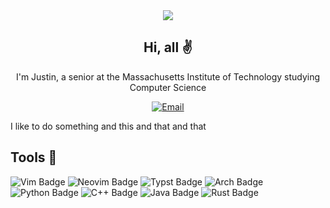 <div align="center">
<img src="https://capsule-render.vercel.app/api?type=waving&height=200&color=0:6096B4,100:BDCDD6&text=dismint&fontAlignY=30&desc=TJHSST%20|%20MIT&descAlignY=50&fontColor=252525">

## Hi, all ✌️

I'm Justin, a senior at the Massachusetts Institute of Technology studying Computer Science

[![Email](https://img.shields.io/badge/EMAIL-93BFCF?style=for-the-badge&logoSize=auto)](mailto:mintjjc@gmail.com)
</div>

I like to do something and this and that and that 

## Tools 🧰

![Vim Badge](https://img.shields.io/badge/Vim-b9fbc0?style=flat-square&logo=Vim&logoColor=252525&logoSize=auto)
![Neovim Badge](https://img.shields.io/badge/Neovim-98f5e1?style=flat-square&logo=Neovim&logoColor=252525&logoSize=auto)
![Typst Badge](https://img.shields.io/badge/Typst-8eecf5?style=flat-square&logo=Typst&logoColor=252525&logoSize=auto)
![Arch Badge](https://img.shields.io/badge/Arch%20Linux-8eecf5?style=flat-square&logo=archlinux&logoColor=252525&logoSize=auto)
![Python Badge](https://img.shields.io/badge/Python-90dbf4?style=flat-square&logo=Python&logoColor=252525&logoSize=auto)
![C++ Badge](https://img.shields.io/badge/C%2B%2B-a3c4f3?style=flat-square&logo=C%2B%2B&logoColor=252525&logoSize=auto)
![Java Badge](https://img.shields.io/badge/Java-ffcfd2?style=flat-square&logo=CoffeeScript&logoColor=252525&logoSize=auto)
![Rust Badge](https://img.shields.io/badge/Java-fde4cf?style=flat-square&logo=Rust&logoColor=252525&logoSize=auto)

<!---
colors:

fbf8cc: yellow
fde4cf: orange
ffcfd2: red
f1c0e8: pink
cfbaf0: purple
a3c4f3: blue
90dbf4: teal
8eecf5: cyan
98f5e1: mint
b9fbc0: green
-->
